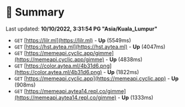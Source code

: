 # 📖 Summary
Last updated: **10/10/2022, 3:31:54 PG "Asia/Kuala_Lumpur"**

- `GET` [https://lilr.ml](https://lilr.ml) - **Up** (5549ms)
- `GET` [https://hst.aytea.ml](https://hst.aytea.ml) - **Up** (4047ms)
- `GET` [https://memeapi.cyclic.app/gimme](https://memeapi.cyclic.app/gimme) - **Up** (4838ms)
- `GET` [https://color.aytea.ml/4b31d6.png](https://color.aytea.ml/4b31d6.png) - **Up** (1822ms)
- `GET` [https://memeapi.cyclic.app](https://memeapi.cyclic.app) - **Up** (908ms)
- `GET` [https://memeapi.aytea14.repl.co/gimme](https://memeapi.aytea14.repl.co/gimme) - **Up** (1333ms)
